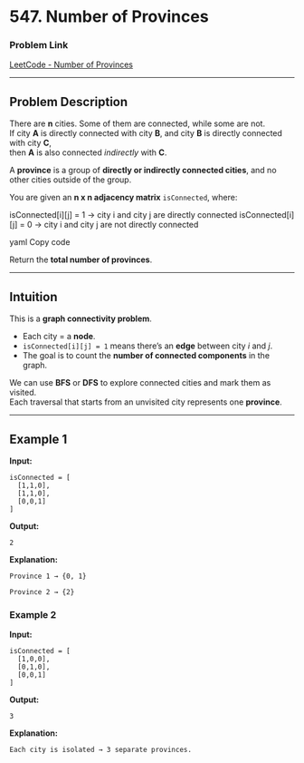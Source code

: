 # 547. Number of Provinces

### Problem Link
[LeetCode - Number of Provinces](https://leetcode.com/problems/number-of-provinces/)

---

## Problem Description

There are **n** cities. Some of them are connected, while some are not.  
If city **A** is directly connected with city **B**, and city **B** is directly connected with city **C**,  
then **A** is also connected *indirectly* with **C**.

A **province** is a group of **directly or indirectly connected cities**, and no other cities outside of the group.

You are given an **n x n adjacency matrix** `isConnected`, where:

isConnected[i][j] = 1 → city i and city j are directly connected
isConnected[i][j] = 0 → city i and city j are not directly connected

yaml
Copy code

Return the **total number of provinces**.

---

## Intuition

This is a **graph connectivity problem**.

- Each city = a **node**.
- `isConnected[i][j] = 1` means there’s an **edge** between city *i* and *j*.
- The goal is to count the **number of connected components** in the graph.

We can use **BFS** or **DFS** to explore connected cities and mark them as visited.  
Each traversal that starts from an unvisited city represents one **province**.

---

## Example 1

**Input:**
```text
isConnected = [
  [1,1,0],
  [1,1,0],
  [0,0,1]
]
```

**Output:**

```text
2
```

**Explanation:**
```text
Province 1 → {0, 1}

Province 2 → {2}
```

### Example 2

**Input:**

```text
isConnected = [
  [1,0,0],
  [0,1,0],
  [0,0,1]
]
```
**Output:**

```text
3
```

**Explanation:**
```text
Each city is isolated → 3 separate provinces.
```
